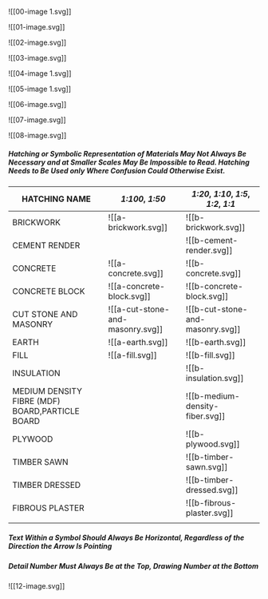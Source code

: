 ![[00-image 1.svg]]

![[01-image.svg]]

![[02-image.svg]]

![[03-image.svg]]

![[04-image 1.svg]]

![[05-image 1.svg]]

![[06-image.svg]]

![[07-image.svg]]

![[08-image.svg]]

##### Hatching or Symbolic Representation of Materials May Not Always Be Necessary and at Smaller Scales May Be Impossible to Read. Hatching Needs to Be Used only Where Confusion Could Otherwise Exist.


| **HATCHING NAME**                               | *1:100*, *1:50* | *1:20*, *1:10*, *1:5*, *1:2*, *1:1* |
| ----------------------------------------------- | --------------- | ----------------------------------- |
| BRICKWORK                                       |![[a-brickwork.svg]] | ![[b-brickwork.svg]]                           |
| CEMENT RENDER                                   |                 |   ![[b-cement-render.svg]]                                  |
| CONCRETE                                        |   ![[a-concrete.svg]]              |            ![[b-concrete.svg]]                         |
| CONCRETE BLOCK                                  |   ![[a-concrete-block.svg]]              |   ![[b-concrete-block.svg]]                                  |
| CUT STONE AND MASONRY                           |  ![[a-cut-stone-and-masonry.svg]]               |  ![[b-cut-stone-and-masonry.svg]]                                   |
| EARTH                                           | ![[a-earth.svg]]                |  ![[b-earth.svg]]                                   |
| FILL                                            |  ![[a-fill.svg]]               |   ![[b-fill.svg]]                                  |
| INSULATION                                      |                |     ![[b-insulation.svg]]                                |
| MEDIUM DENSITY FIBRE (MDF) BOARD,PARTICLE BOARD |               |      ![[b-medium-density-fiber.svg]]                               |
| PLYWOOD                                         |                |     ![[b-plywood.svg]]                                |
| TIMBER SAWN                                     |                |      ![[b-timber-sawn.svg]]                               |
| TIMBER DRESSED                                  |                 |    ![[b-timber-dressed.svg]]                                 |
| FIBROUS PLASTER                                 |                |     ![[b-fibrous-plaster.svg]]                                |
|                                                 |                 |                                     |

##### Text Within a Symbol Should Always Be Horizontal, Regardless of the Direction the Arrow Is Pointing

##### Detail Number Must Always Be at the Top, Drawing Number at the Bottom

![[12-image.svg]]
